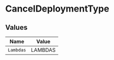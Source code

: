 # CancelDeploymentType


## Values

| Name      | Value     |
| --------- | --------- |
| `Lambdas` | LAMBDAS   |